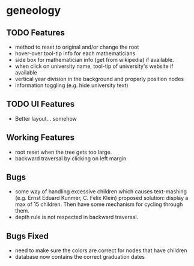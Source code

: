 # geneology

## TODO Features
- method to reset to original and/or change the root
- hover-over tool-tip info for each mathematicians
- side box for mathematician info (get from wikipedia) if available.
- when click on university name, tool-tip of university's website if available
- vertical year division in the background and properly position nodes
- information toggling (e.g. hide university text)

## TODO UI Features
- Better layout... somehow

## Working Features
- root reset when the tree gets too large.
- backward traversal by clicking on left margin

## Bugs
- some way of handling excessive children which causes text-mashing (e.g. Ernst Eduard Kunmer, C. Felix Klein) proposed solution: display a max of 15 children. Then have some mechanism for cycling through them.
- depth rule is not respected in backward traversal.

## Bugs Fixed
- need to make sure the colors are correct for nodes that have children
- database now contains the correct graduation dates
